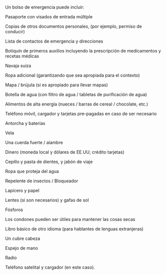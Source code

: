[Title]: # (¿Qué empacar?)
[Difficulty]: # (Principiante)
[Order]: # (0)


 Un bolso de emergencia puede incluir: 
 
 Pasaporte con visados de entrada múltiple 
 
 Copias de otros documentos personales, (por ejemplo, permiso de conducir) 
 
 Lista de contactos de emergencia y direcciones 
 
 Botiquín de primeros auxilios incluyendo la prescripción  de medicamentos y recetas médicas 
 
 Navaja suiza 
 
 Ropa adicional (garantizando que sea apropiada para el contexto) 
 
 Mapa / brújula (si es apropiado para llevar mapas) 
 
 Botella de agua (con filtro de agua / tabletas de purificación de agua) 
 
 Alimentos de alta energía (nueces / barras de cereal / chocolate, etc.) 
 
 Teléfono móvil, cargador y tarjetas pre-pagadas en caso de ser necesario 
 
 Antorcha y baterías 
 
 Vela 
 
 Una cuerda fuerte / alambre 
 
 Dinero (moneda local y dólares de EE.UU; crédito tarjetas) 
 
 Cepillo y pasta de dientes, y jabón de viaje 
 
 Ropa que proteja del agua 
 
 Repelente de insectos / Bloqueador 
 
 Lapicero y papel 
 
 Lentes (si son necesarios) y gafas de sol 
 
 Fósforos 
 
 Los condones pueden ser útiles para mantener las cosas secas 
 
 Libro básico de otro idioma (para hablantes de lenguas extranjeras) 
 
 Un cubre cabeza 
 
 Espejo de mano 
 
 Radio 
 
 Teléfono satelital y  cargador (en este caso). 
 
 
